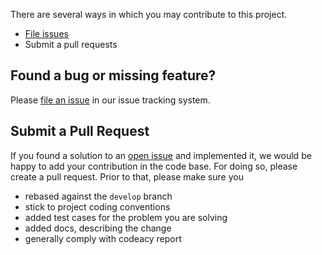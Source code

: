 There are several ways in which you may contribute to this project.

* [File issues](https://github.com/holunda-io/camunda-bpm-correlate/issues)
* Submit a pull requests

## Found a bug or missing feature?

Please [file an issue](https://github.com/holunda-io/camunda-bpm-correlate/issues) in our
issue tracking system.

## Submit a Pull Request

If you found a solution to an [open issue](https://github.com/holunda-io/camunda-bpm-correlate)
and implemented it, we would be happy to add your contribution in the code base. For doing so,
please create a pull request. Prior to that, please make sure you

- rebased against the `develop` branch
- stick to project coding conventions
- added test cases for the problem you are solving
- added docs, describing the change
- generally comply with codeacy report


